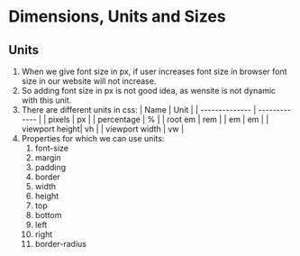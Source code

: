 # Dimensions, Units and Sizes

## Units

1. When we give font size in px, if user increases font size in browser font size in our website will not increase.
2. So adding font size in px is not good idea, as wensite is not dynamic with this unit.
3. There are different units in css:
   | Name | Unit |
   | -------------- | ------------- |
   | pixels | px |
   | percentage | % |
   | root em | rem |
   | em | em |
   | viewport height| vh |
   | viewport width | vw |
4. Properties for which we can use units:
   1. font-size
   2. margin
   3. padding
   4. border
   5. width
   6. height
   7. top
   8. bottom
   9. left
   10. right
   11. border-radius
